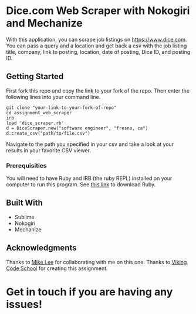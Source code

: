 # Dice.com Web Scraper with Nokogiri and Mechanize

With this application, you can scrape job listings on https://www.dice.com. You can pass a query and a location and get back a csv with the job listing title, company, link to posting, location, date of posting, Dice ID, and posting ID.

## Getting Started

First fork this repo and copy the link to your fork of the repo. Then enter the following lines into your command line.

```
git clone "your-link-to-your-fork-of-repo"
cd assignment_web_scraper
irb
load 'dice_scraper.rb'
d = DiceScraper.new("software engineer", "fresno, ca")
d.create_csv("path/to/file.csv")

```

Navigate to the path you specified in your csv and take a look at your results in your favorite CSV viewer.

### Prerequisities

You will need to have Ruby and IRB (the ruby REPL) installed on your computer to run this program.
See [this link](https://www.ruby-lang.org/en/downloads/) to download Ruby.


## Built With

* Sublime
* Nokogiri
* Mechanize

## Acknowledgments
Thanks to [Mike Lee](https://github.com/asackofwheat) for collaborating with me on this one.
Thanks to [Viking Code School](https://github.com/vikingeducation) for creating this assignment.

# Get in touch if you are having any issues!

